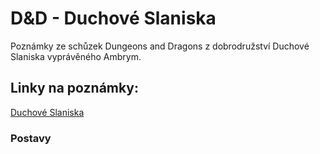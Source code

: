 # D&D - Duchové Slaniska

Poznámky ze schůzek Dungeons and Dragons z dobrodružství Duchové Slaniska vyprávěného Ambrym.

## Linky na poznámky:

[Duchové Slaniska](pure_markdown/Duchové_Slaniska.md)

### Postavy